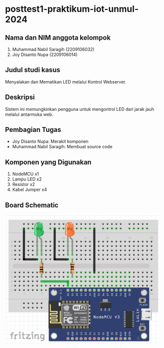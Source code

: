 # posttest1-praktikum-iot-unmul-2024

## Nama dan NIM anggota kelompok
1. Muhammad Nabil Saragih (2209106032)
2. Joy Disanto Nupa (2209106014)

## Judul studi kasus
Menyalakan dan Mematikan LED melalui Kontrol Webserver.

## Deskripsi
Sistem ini memungkinkan pengguna untuk mengontrol LED dari jarak jauh melalui antarmuka web.

## Pembagian Tugas
- Joy Disanto Nupa: Merakit komponen
- Muhammad Nabil Saragih: Membuat source code

## Komponen yang Digunakan
1. NodeMCU x1
2. Lampu LED x2
3. Resistor x2
4. Kabel Jumper x4

## Board Schematic
![Board Schematic](https://github.com/nabilsaragih/posttest1-praktikum-iot-unmul-2024/blob/main/Schematic.png)
